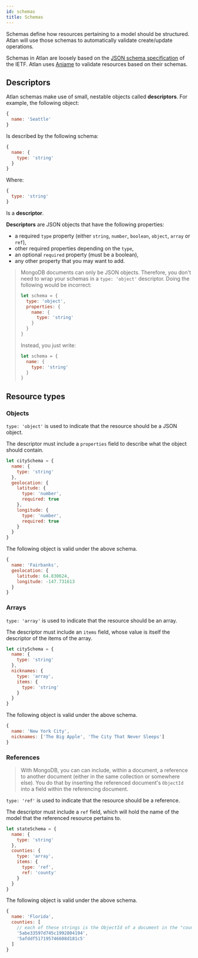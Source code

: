 ```yaml
---
id: schemas
title: Schemas
---
```


Schemas define how resources pertaining to a model should be structured. Atlan will use those schemas to automatically validate create/update operations.

Schemas in Atlan are loosely based on the [JSON schema specification](http://json-schema.org/) of the IETF. Atlan uses [Aniame](https://github.com/tenatek/aniame) to validate resources based on their schemas.

## Descriptors

Atlan schemas make use of small, nestable objects called __descriptors__. For example, the following object:

```javascript
{
  name: 'Seattle'
}
```

Is described by the following schema:

```javascript
{
  name: {
    type: 'string'
  }
}
```

Where:

```javascript
{
  type: 'string'
}
```

Is a __descriptor__.

__Descriptors__ are JSON objects that have the following properties:

* a required `type` property (either `string`, `number`, `boolean`, `object`, `array` or `ref`),
* other required properties depending on the `type`,
* an optional `required` property (must be a boolean),
* any other property that you may want to add.

> MongoDB documents can only be JSON objects. Therefore, you don't need to wrap your schemas in a `type: 'object'` descriptor. Doing the following would be incorrect:
>```javascript
> let schema = {
>   type: 'object',
>   properties: {
>     name: {
>       type: 'string'
>     }
>   }
> }
>```
>Instead, you just write:
>```javascript
> let schema = {
>   name: {
>     type: 'string'
>   }
> }
>```

## Resource types

### Objects

`type: 'object'` is used to indicate that the resource should be a JSON object. 

The descriptor must include a `properties` field to describe what the object should contain.

```javascript
let citySchema = {
  name: {
    type: 'string'
  },
  geolocation: {
    latitude: {
      type: 'number',
      required: true
    },
    longitude: {
      type: 'number',
      required: true
    }
  }
}
```

The following object is valid under the above schema.

```javascript
{
  name: 'Fairbanks',
  geolocation: {
    latitude: 64.830624,
    longitude: -147.731613
  }
}
```

### Arrays

`type: 'array'` is used to indicate that the resource should be an array. 

The descriptor must include an `items` field, whose value is itself the descriptor of the items of the array.

```javascript
let citySchema = {
  name: {
    type: 'string'
  },
  nicknames: {
    type: 'array',
    items: {
      type: 'string'
    }
  }
}
```

The following object is valid under the above schema.

```javascript
{
  name: 'New York City',
  nicknames: ['The Big Apple', 'The City That Never Sleeps']
}
```

### References

> With MongoDB, you can can include, within a document, a reference to another document (either in the same collection or somewhere else). You do that by inserting the referenced document's `ObjectId` into a field within the referencing document.

`type: 'ref'` is used to indicate that the resource should be a reference.

The descriptor must include a `ref` field, which will hold the name of the model that the referenced resource pertains to.

```javascript
let stateSchema = {
  name: {
    type: 'string'
  },
  counties: {
    type: 'array',
    items: {
      type: 'ref',
      ref: 'county'
    }
  }
}
```

The following object is valid under the above schema.

```javascript
{
  name: 'Florida',
  counties: [
    // each of these strings is the ObjectId of a document in the "county" collection
    '5abe33597d745c1992804194', 
    '5afddf517195746608d181c5'
  ]
}
```